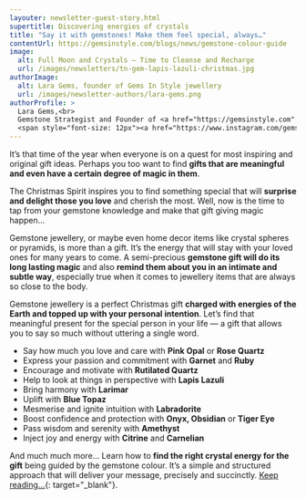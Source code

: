 ```yaml
---
layouter: newsletter-guest-story.html
supertitle: Discovering energies of crystals
title: "Say it with gemstones! Make them feel special, always…"
contentUrl: https://gemsinstyle.com/blogs/news/gemstone-colour-guide
image:
  alt: Full Moon and Crystals — Time to Cleanse and Recharge
  url: /images/newsletters/tn-gem-lapis-lazuli-christmas.jpg
authorImage:
  alt: Lara Gems, founder of Gems In Style jewellery
  url: /images/newsletter-authors/lara-gems.png
authorProfile: >
  Lara Gems,<br>
  Gemstone Strategist and Founder of <a href="https://gemsinstyle.com" target="_blank">Gems In Style Jewellery</a><br>
  <span style="font-size: 12px"><a href="https://www.instagram.com/gemsinstyle/" target="_blank">Instagram</a> &bull; <a href="https://www.facebook.com/gemsinstyle/" target="_blank">Facebook</a></span>
---
```


It’s that time of the year when everyone is on a quest for most inspiring and original gift ideas. Perhaps you too want to find **gifts that are meaningful and even have a certain degree of magic in them**.

The Christmas Spirit inspires you to find something special that will **surprise and delight those you love** and cherish the most. Well, now is the time to tap from your gemstone knowledge and make that gift giving magic happen…

Gemstone jewellery, or maybe even home decor items like crystal spheres or pyramids, is more than a gift. It’s the energy that will stay with your loved ones for many years to come. A semi-precious **gemstone gift will do its long lasting magic** and also **remind them about you in an intimate and subtle way**, especially true when it comes to jewellery items that are always so close to the body.

Gemstone jewellery is a perfect Christmas gift **charged with energies of the Earth and topped up with your personal intention**. Let’s find that meaningful present for the special person in your life — a gift that allows you to say so much without uttering a single word.

* Say how much you love and care with **Pink Opal** or **Rose Quartz**
* Express your passion and commitment with **Garnet** and **Ruby**
* Encourage and motivate with **Rutilated Quartz**
* Help to look at things in perspective with **Lapis Lazuli**
* Bring harmony with **Larimar**
* Uplift with **Blue Topaz**
* Mesmerise and ignite intuition with **Labradorite**
* Boost confidence and protection with **Onyx, Obsidian** or **Tiger Eye**
* Pass wisdom and serenity with **Amethyst**
* Inject joy and energy with **Citrine** and **Carnelian**

And much much more… Learn how to **find the right crystal energy for the gift** being guided by the gemstone colour. It’s a simple and structured approach that will deliver your message, precisely and succinctly.
[Keep reading…]($contentUrl){: target="_blank"}.